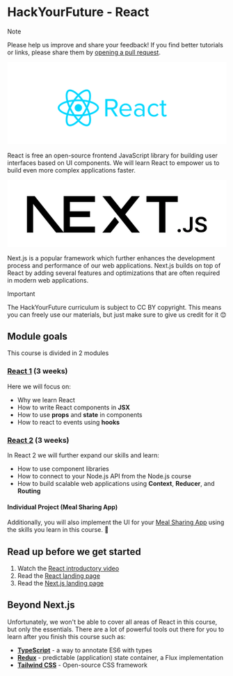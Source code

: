 # HackYourFuture - React

> [!NOTE]
> Please help us improve and share your feedback! If you find better tutorials or links, please share them by [opening a pull request](https://github.com/HackYourFuture-CPH/React/pulls).

![React logo](./assets/react-logo.png)

React is free an open-source frontend JavaScript library for building user interfaces based on UI components. We will learn React to empower us to build even more complex applications faster.

![Next.js logo](./assets/nextjs-logo.png)

Next.js is a popular framework which further enhances the development process and performance of our web applications. Next.js builds on top of React by adding several features and optimizations that are often required in modern web applications.

> [!IMPORTANT]
> The HackYourFuture curriculum is subject to CC BY copyright. This means you can freely use our materials, but just make sure to give us credit for it :blush:

## Module goals

This course is divided in 2 modules

### [React 1](./react1/README.md) (3 weeks)

Here we will focus on:

- Why we learn React
- How to write React components in **JSX**
- How to use **props** and **state** in components
- How to react to events using **hooks**

### [React 2](./react2/README.md) (3 weeks)

In React 2 we will further expand our skills and learn:

- How to use component libraries
- How to connect to your Node.js API from the Node.js course
- How to build scalable web applications using **Context**, **Reducer**, and **Routing**

#### Individual Project (Meal Sharing App)

Additionally, you will also implement the UI for your [Meal Sharing App](./react2/Meal-sharing/homework.md) using the skills you learn in this course. :rocket:

## Read up before we get started

1. Watch the [React introductory video](https://www.youtube.com/watch?v=N3AkSS5hXMA)
2. Read the [React landing page](https://react.dev)
3. Read the [Next.js landing page](https://nextjs.org)

## Beyond Next.js

Unfortunately, we won't be able to cover all areas of React in this course, but only the essentials. There are a lot of powerful tools out there for you to learn after you finish this course such as:

- **[TypeScript](https://www.typescriptlang.org/)** - a way to annotate ES6 with types
- **[Redux](https://redux.js.org)** - predictable (application) state container, a Flux implementation
- **[Tailwind CSS](https://tailwindcss.com/)** - Open-source CSS framework
